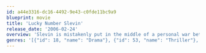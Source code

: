 ```yaml
---
id: a44e3316-dc16-4492-9e43-c0fde11bc9a9
blueprint: movie
title: 'Lucky Number Slevin'
release_date: '2006-02-24'
overview: 'Slevin is mistakenly put in the middle of a personal war between the city’s biggest criminal bosses. Under constant watch, Slevin must try not to get killed by an infamous assassin and come up with an idea of how to get out of his current dilemma. A film with many twists and turns.'
genres: '[{"id": 18, "name": "Drama"}, {"id": 53, "name": "Thriller"}, {"id": 80, "name": "Crime"}, {"id": 9648, "name": "Mystery"}]'
---
```

